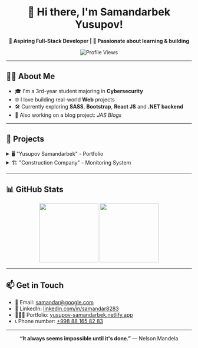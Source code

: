 <h1 align="center">👋 Hi there, I'm Samandarbek Yusupov!</h1>

<p align="center">
  <b>🚀 Aspiring Full-Stack Developer | 🎯 Passionate about learning & building</b>
</p>

<p align="center">
  <img src="https://komarev.com/ghpvc/?username=samandar8283&label=Profile%20views&color=0e75b6&style=flat" alt="Profile Views" />
</p>

---

## 👨‍💻 About Me

- 🎓 I'm a 3rd-year student majoring in **Cybersecurity**
- 🌐 I love building real-world **Web** projects
- 🛠️ Currently exploring **SASS**, **Bootstrap**, **React JS** and **.NET backend**
- 📝 Also working on a blog project: *JAS Blogs*

---

## 💼 Projects

<details>
  <summary>🖥️ "Yusupov Samandarbek" - Portfolio</summary>
  <ul>
    <li>Showcasing my projects, technical skills, and blog posts in web development.</li>
    <li><strong>🛠️ Technologies:</strong>
      <ul>
        <li>HTML, CSS, JavaScript</li>
        <li>Bootstrap, Sass</li>
        <li>Git, GitHub, Netlify</li>
      </ul>
    </li>
    <li><a href="https://yusupov-samandarbek.netlify.app">🌐 Visit website</a></li>
  </ul>
</details>

<details>
  <summary>🏗️ "Construction Company" - Monitoring System</summary>
  <ul>
    <li>A desktop application for monitoring construction company activities.</li>
    <li><strong>🛠️ Technologies used:</strong>
      <ul>
        <li>🖥️ UI: Windows Forms (.NET Framework)</li>
        <li>👨‍💻 Programming Language: C#</li>
        <li>🗄️ Database: Microsoft SQL Server</li>
        <li>🔐 Custom Authentication system</li>
        <li>🔧 Git & GitHub for version control</li>
      </ul>
    </li>
    <li><a href="https://github.com/samandar8283/Construction_Company">🌐 Visit repository</a></li>
  </ul>
</details>

---

## 📊 GitHub Stats

<p align="center">
  <img src="https://github-readme-stats.vercel.app/api?username=samandar8283&show_icons=true&theme=radical" height="160"/>
  <img src="https://github-readme-stats.vercel.app/api/top-langs/?username=samandar8283&layout=compact&theme=radical" height="160"/>
</p>

---

## 📫 Get in Touch

- 📧 Email: <a href="mailto:samandar@example.com">samandar@google.com</a>
- 🔗 LinkedIn: [linkedin.com/in/samandar8283](https://linkedin.com/in/samandar8283)
- 🙍🏼‍♂️ Portfolio: [yusupov-samandarbek.netlify.app](https://yusupov-samandarbek.netlify.app)
- 📞 Phone number: <a href="tel: +998881658283">+998 88 165 82 83</a>

---

<p align="center">
  <b>“It always seems impossible until it's done.”</b> — Nelson Mandela
</p>
